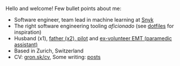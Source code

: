 Hello and welcome! Few bullet points about me:
- Software engineer, team lead in machine learning at [Snyk](https://snyk.io)
- The right software engineering tooling *aficionado*  (see [dotfiles](https://github.com/agronskiy/dotfiles) for inspiration)
- Husband (x1), [father (x2), pilot](https://user-images.githubusercontent.com/9802715/217211700-2d2112fb-ff70-4ca8-9c8e-1913d2e4965c.png) and [ex-volunteer EMT (paramedic assistant)](https://user-images.githubusercontent.com/9802715/217211689-75ad7168-d968-45be-877d-fd48fdb27003.png)
- Based in Zurich, Switzerland
- CV: [gron.sk/cv](https://gron.sk/cv), Some writing: [posts](https://gronskiy.com/posts)
